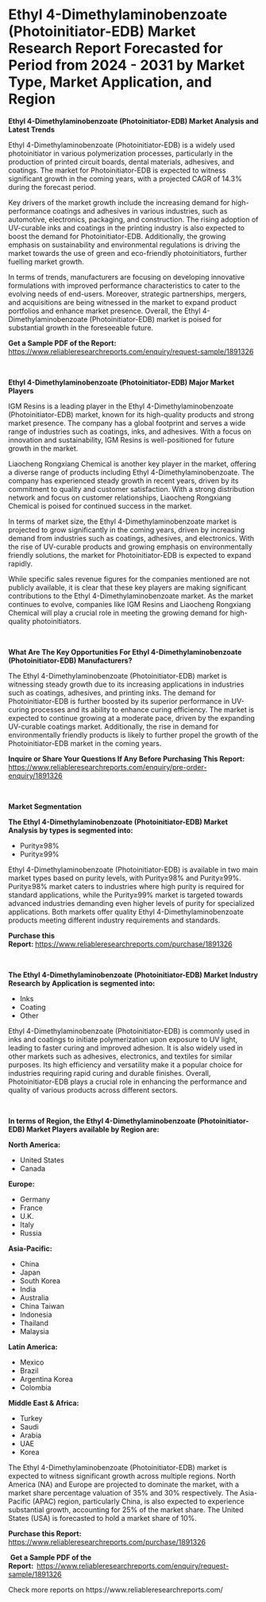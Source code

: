 <p><h1>Ethyl 4-Dimethylaminobenzoate (Photoinitiator-EDB) Market Research Report Forecasted for Period from 2024 -  2031 by Market Type, Market Application, and Region</h1></p><p><strong>Ethyl 4-Dimethylaminobenzoate (Photoinitiator-EDB) Market Analysis and Latest Trends</strong></p>
<p><p>Ethyl 4-Dimethylaminobenzoate (Photoinitiator-EDB) is a widely used photoinitiator in various polymerization processes, particularly in the production of printed circuit boards, dental materials, adhesives, and coatings. The market for Photoinitiator-EDB is expected to witness significant growth in the coming years, with a projected CAGR of 14.3% during the forecast period.</p><p>Key drivers of the market growth include the increasing demand for high-performance coatings and adhesives in various industries, such as automotive, electronics, packaging, and construction. The rising adoption of UV-curable inks and coatings in the printing industry is also expected to boost the demand for Photoinitiator-EDB. Additionally, the growing emphasis on sustainability and environmental regulations is driving the market towards the use of green and eco-friendly photoinitiators, further fuelling market growth.</p><p>In terms of trends, manufacturers are focusing on developing innovative formulations with improved performance characteristics to cater to the evolving needs of end-users. Moreover, strategic partnerships, mergers, and acquisitions are being witnessed in the market to expand product portfolios and enhance market presence. Overall, the Ethyl 4-Dimethylaminobenzoate (Photoinitiator-EDB) market is poised for substantial growth in the foreseeable future.</p></p>
<p><strong>Get a Sample PDF of the Report:&nbsp;</strong> <a href="https://www.reliableresearchreports.com/enquiry/request-sample/1891326">https://www.reliableresearchreports.com/enquiry/request-sample/1891326</a></p>
<p>&nbsp;</p>
<p><strong>Ethyl 4-Dimethylaminobenzoate (Photoinitiator-EDB) Major Market Players</strong></p>
<p><p>IGM Resins is a leading player in the Ethyl 4-Dimethylaminobenzoate (Photoinitiator-EDB) market, known for its high-quality products and strong market presence. The company has a global footprint and serves a wide range of industries such as coatings, inks, and adhesives. With a focus on innovation and sustainability, IGM Resins is well-positioned for future growth in the market.</p><p>Liaocheng Rongxiang Chemical is another key player in the market, offering a diverse range of products including Ethyl 4-Dimethylaminobenzoate. The company has experienced steady growth in recent years, driven by its commitment to quality and customer satisfaction. With a strong distribution network and focus on customer relationships, Liaocheng Rongxiang Chemical is poised for continued success in the market.</p><p>In terms of market size, the Ethyl 4-Dimethylaminobenzoate market is projected to grow significantly in the coming years, driven by increasing demand from industries such as coatings, adhesives, and electronics. With the rise of UV-curable products and growing emphasis on environmentally friendly solutions, the market for Photoinitiator-EDB is expected to expand rapidly.</p><p>While specific sales revenue figures for the companies mentioned are not publicly available, it is clear that these key players are making significant contributions to the Ethyl 4-Dimethylaminobenzoate market. As the market continues to evolve, companies like IGM Resins and Liaocheng Rongxiang Chemical will play a crucial role in meeting the growing demand for high-quality photoinitiators.</p></p>
<p>&nbsp;</p>
<p><strong>What Are The Key Opportunities For Ethyl 4-Dimethylaminobenzoate (Photoinitiator-EDB) Manufacturers?</strong></p>
<p><p>The Ethyl 4-Dimethylaminobenzoate (Photoinitiator-EDB) market is witnessing steady growth due to its increasing applications in industries such as coatings, adhesives, and printing inks. The demand for Photoinitiator-EDB is further boosted by its superior performance in UV-curing processes and its ability to enhance curing efficiency. The market is expected to continue growing at a moderate pace, driven by the expanding UV-curable coatings market. Additionally, the rise in demand for environmentally friendly products is likely to further propel the growth of the Photoinitiator-EDB market in the coming years.</p></p>
<p><strong>Inquire or Share Your Questions If Any Before Purchasing This Report:</strong> <a href="https://www.reliableresearchreports.com/enquiry/pre-order-enquiry/1891326">https://www.reliableresearchreports.com/enquiry/pre-order-enquiry/1891326</a></p>
<p>&nbsp;</p>
<p><strong>Market Segmentation</strong></p>
<p><strong>The Ethyl 4-Dimethylaminobenzoate (Photoinitiator-EDB) Market Analysis by types is segmented into:</strong></p>
<p><ul><li>Purity≥98%</li><li>Purity≥99%</li></ul></p>
<p><p>Ethyl 4-Dimethylaminobenzoate (Photoinitiator-EDB) is available in two main market types based on purity levels, with Purity≥98% and Purity≥99%. Purity≥98% market caters to industries where high purity is required for standard applications, while the Purity≥99% market is targeted towards advanced industries demanding even higher levels of purity for specialized applications. Both markets offer quality Ethyl 4-Dimethylaminobenzoate products meeting different industry requirements and standards.</p></p>
<p><strong>Purchase this Report:&nbsp;</strong><a href="https://www.reliableresearchreports.com/purchase/1891326">https://www.reliableresearchreports.com/purchase/1891326</a></p>
<p>&nbsp;</p>
<p><strong>The Ethyl 4-Dimethylaminobenzoate (Photoinitiator-EDB) Market Industry Research by Application is segmented into:</strong></p>
<p><ul><li>Inks</li><li>Coating</li><li>Other</li></ul></p>
<p><p>Ethyl 4-Dimethylaminobenzoate (Photoinitiator-EDB) is commonly used in inks and coatings to initiate polymerization upon exposure to UV light, leading to faster curing and improved adhesion. It is also widely used in other markets such as adhesives, electronics, and textiles for similar purposes. Its high efficiency and versatility make it a popular choice for industries requiring rapid curing and durable finishes. Overall, Photoinitiator-EDB plays a crucial role in enhancing the performance and quality of various products across different sectors.</p></p>
<p>&nbsp;</p>
<p><strong>In terms of Region, the Ethyl 4-Dimethylaminobenzoate (Photoinitiator-EDB) Market Players available by Region are:</strong></p>
<p>
    <p> <strong> North America: </strong>
        <ul>
            <li>United States</li>
            <li>Canada</li>
        </ul>
        </p> 
    <p> <strong> Europe: </strong>
        <ul>
            <li>Germany</li>
            <li>France</li>
            <li>U.K.</li>
            <li>Italy</li>
            <li>Russia</li>
        </ul>
        </p> 
    <p> <strong> Asia-Pacific: </strong>
        <ul>
            <li>China</li>
            <li>Japan</li>
            <li>South Korea</li>
            <li>India</li>
            <li>Australia</li>
            <li>China Taiwan</li>
            <li>Indonesia</li>
            <li>Thailand</li>
            <li>Malaysia</li>
        </ul>
        </p> 
    <p> <strong> Latin America: </strong>
        <ul>
            <li>Mexico</li>
            <li>Brazil</li>
            <li>Argentina Korea</li>
            <li>Colombia</li>
        </ul>
        </p> 
    <p> <strong> Middle East & Africa: </strong>
        <ul>
            <li>Turkey</li>
            <li>Saudi</li>
            <li>Arabia</li>
            <li>UAE</li>
            <li>Korea</li>
        </ul>
    </p>
    </p>
<p><p>The Ethyl 4-Dimethylaminobenzoate (Photoinitiator-EDB) market is expected to witness significant growth across multiple regions. North America (NA) and Europe are projected to dominate the market, with a market share percentage valuation of 35% and 30% respectively. The Asia-Pacific (APAC) region, particularly China, is also expected to experience substantial growth, accounting for 25% of the market share. The United States (USA) is forecasted to hold a market share of 10%.</p></p>
<p><strong>Purchase this Report: </strong><a href="https://www.reliableresearchreports.com/purchase/1891326">https://www.reliableresearchreports.com/purchase/1891326</a></p>
<p>&nbsp;<strong>Get a Sample PDF of the Report:&nbsp;&nbsp;</strong><a href="https://www.reliableresearchreports.com/enquiry/request-sample/1891326">https://www.reliableresearchreports.com/enquiry/request-sample/1891326</a></p>
<p><strong></strong></p>
<p>Check more reports on https://www.reliableresearchreports.com/</p>